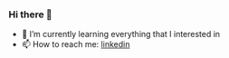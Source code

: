 ### Hi there 👋

- 🌱 I’m currently learning everything that I interested in
- 📫 How to reach me: [linkedin](https://www.linkedin.com/in/dafaberlian/)
